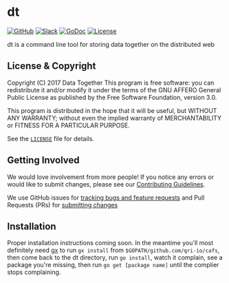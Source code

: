 # dt
[![GitHub](https://img.shields.io/badge/project-Data_Together-487b57.svg?style=flat-square)](http://github.com/datatogether)
[![Slack](https://img.shields.io/badge/slack-Archivers-b44e88.svg?style=flat-square)](https://archivers-slack.herokuapp.com/)
[![GoDoc](https://godoc.org/github.com/datatogether/dt?status.svg)](http://godoc.org/github.com/datatogether/dt)
[![License](https://img.shields.io/github/license/datatogether/dt.svg)](./LICENSE) 

dt is a command line tool for storing data together on the distributed web

## License & Copyright

Copyright (C) 2017 Data Together
This program is free software: you can redistribute it and/or modify it under
the terms of the GNU AFFERO General Public License as published by the Free Software
Foundation, version 3.0.

This program is distributed in the hope that it will be useful, but WITHOUT ANY
WARRANTY; without even the implied warranty of MERCHANTABILITY or FITNESS FOR A
PARTICULAR PURPOSE.

See the [`LICENSE`](./LICENSE) file for details.

## Getting Involved

We would love involvement from more people! If you notice any errors or would like to submit changes, please see our [Contributing Guidelines](./.github/CONTRIBUTING.md). 

We use GitHub issues for [tracking bugs and feature requests](https://github.com/datatogether/dt/issues) and Pull Requests (PRs) for [submitting changes](https://github.com/datatogether/dt/pulls)

## Installation 

Proper installation instructions coming soon. In the meantime you'll most definitely need [gx](https://github.com/whyrusleeping/gx) to run `gx install` from `$GOPATH/github.com/qri-io/cafs`, then come back to the dt directory, run `go install`, watch it complain, see a package you're missing, then run `go get [package name]` until the complier stops complaining.
